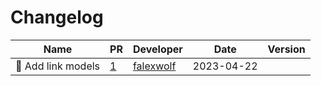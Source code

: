# Changelog

<!-- prettier-ignore -->
Name | PR | Developer | Date | Version
--- | --- | --- | --- | ---
💚 Add link models | [1](https://github.com/laminlabs/lnschema-lamin1/pull/1) | [falexwolf](https://github.com/falexwolf) | 2023-04-22 |
